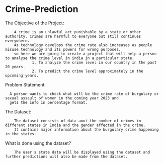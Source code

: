 # Crime-Prediction


The Objective of the Project:

        A crime is an unlawful act punishable by a state or other authority. Crimes are harmful to everyone but still continues everywhere.
        As technology develops the crime rate also increases as people misuse technology and its powers for wrong purposes.
        so here we are going to create a project that will help a person to analyse the crime level in india in a particular state.
                1. To analyze the crime level in our country in the past 20 years.
                2. To predict the crime level approximately in the upcoming years.

Problem Statement:
      
      A person wants to check what will be the crime rate of burgulary or sexual assault of women in the coming year 2023 and
      gets the info in percentage format.
      

The Dataset:
     
        The dataset consists of data aout the number of crimes in different states in India and the gender affected in the crime.
        It contains major information about the burgulary crime happening in the states.
        
What is done using the dataset?
        
        The user's state data will be displayed using the dataset and further predictions will also be made from the dataset.
